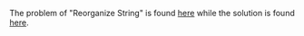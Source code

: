 The problem of "Reorganize String" is found [here](https://leetcode.com/problems/reorganize-string/description/) while the solution is found [here]().